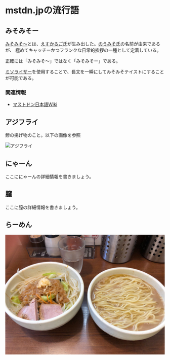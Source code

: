 # mstdn.jpの流行語

## みそみそー

[みそみそ〜](http://mastodonsearch.jp/cross/?q=%E3%81%BF%E3%81%9D%E3%81%BF%E3%81%9D%E3%80%9C&in=2)とは、[えすかるご氏](https://mstdn.jp/@Escargot32)が生み出した。[のうみそ氏](https://mstdn.jp/@HDHDHDHDHDHDHDHD)の名前が由来であるが、
極めてキャッチーかつフランクな日常的挨拶の一種として定着している。

正確には「みそみそ〜」ではなく「みそみそー」である。

[ミソライザー](https://mamemomonga.github.io/misorizer/)を使用することで、長文を一瞬にしてみそみそテイストにすることが可能である。

### 関連情報

* [マストドン日本語Wiki](https://ja.mstdn.wiki/%E3%81%BF%E3%81%9D%E3%81%BF%E3%81%9D%EF%BD%9E)

## アジフライ

鰺の揚げ物のこと。以下の画像を参照

![アジフライ](images/ajifurai.jpg)

## にゃーん

ここににゃーんの詳細情報を書きましょう。

## 膣

ここに膣の詳細情報を書きましょう。

## らーめん

![おいしい](images/ramen.jpg)
